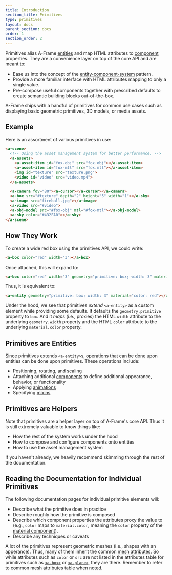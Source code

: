 ```yaml
---
title: Introduction
section_title: Primitives
type: primitives
layout: docs
parent_section: docs
order: 1
section_order: 2
---
```


Primitives alias A-Frame [entities](../core/entity.md) and map HTML attributes to [component](../core/component.md) properties. They are a convenience layer on top of the core API and are meant to:

- Ease us into the concept of the [entity-component-system](../core/) pattern.
- Provide a more familiar interface with HTML attributes mapping to only a single value.
- Pre-compose useful components together with prescribed defaults to create semantic building blocks out-of-the-box.

A-Frame ships with a handful of primitives for common use cases such as displaying basic geometric primitives, 3D models, or media assets.

## Example

Here is an assortment of various primitives in use:

```html
<a-scene>
  <!-- Using the asset management system for better performance. -->
  <a-assets>
    <a-asset-item id="fox-obj" src="fox.obj"></a-asset-item>
    <a-asset-item id="fox-mtl" src="fox.mtl"></a-asset-item>
    <img id="texture" src="texture.png">
    <video id="video" src="video.mp4">
  </a-assets>

  <a-camera fov="80"><a-cursor></a-cursor></a-camera>
  <a-box src="#texture" depth="2" height="5" width="1"></a-sky>
  <a-image src="fireball.jpg"></a-image>
  <a-video src="#video">
  <a-obj-model src="#fox-obj" mtl="#fox-mtl"></a-obj-model>
  <a-sky color="#432FA0"></a-sky>
</a-scene>
```

## How They Work

To create a wide red box using the primitives API, we could write:

```html
<a-box color="red" width="3"></a-box>
```

Once attached, this will expand to:

```html
<a-box color="red" width="3" geometry="primitive: box; width: 3" material="color: red"></a-box>
```

Thus, it is equivalent to:

```html
<a-entity geometry="primitive: box; width: 3" material="color: red"></a-entity>
```

Under the hood, we see that primitives *extend* `<a-entity>` as a custom element while providing some defaults. It defaults the `geometry.primitive` property to `box`. And it *maps* (i.e., proxies) the HTML `width` attribute to the underlying `geometry.width` property and the HTML `color` attribute to the underlying `material.color` property.

## Primitives are Entities

Since primitives extends `<a-entity>`s, operations that can be done upon entities can be done upon primitives. These operations include:

- Positioning, rotating, and scaling
- Attaching additional [components](../core/component.html) to define additional appearance, behavior, or functionality
- Applying [animations](../core/animation.html)
- Specifying [mixins](../core/mixin.html)

## Primitives are Helpers

Note that primitives are a helper layer on top of A-Frame's core API. Thus it is still extremely valuable to know things like:

- How the rest of the system works under the hood
- How to compose and configure components onto entities
- How to use the asset management system

If you haven't already, we heavily recommend skimming through the rest of the documentation.

## Reading the Documentation for Individual Primitives

The following documentation pages for individual primitive elements will:

- Describe what the primitive does in practice
- Describe roughly how the primitive is composed
- Describe which component properties the attributes proxy the value to (e.g., `color` maps to `material.color`, meaning the `color` property of the [material component](../components/material.html)).
- Describe any techniques or caveats

A lot of the primitives represent geometric meshes (i.e., shapes with an apperance). Thus, many of them inherit the common [mesh attributes](./mesh-attributes.html). So while attributes such as `color` or `src` are not listed in the attributes table for primitives such as [`<a-box>`](./a-box.html) or [`<a-plane>`](./a-plane.html), they are there. Remember to refer to common mesh attributes table when noted.
